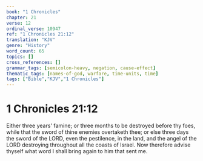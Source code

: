 ```yaml
---
book: "1 Chronicles"
chapter: 21
verse: 12
ordinal_verse: 10947
ref: "1 Chronicles 21:12"
translation: "KJV"
genre: "History"
word_count: 65
topics: []
cross_references: []
grammar_tags: [semicolon-heavy, negation, cause-effect]
thematic_tags: [names-of-god, warfare, time-units, time]
tags: ["Bible","KJV","1 Chronicles"]
---
```


# 1 Chronicles 21:12

Either three years' famine; or three months to be destroyed before thy foes, while that the sword of thine enemies overtaketh thee; or else three days the sword of the LORD, even the pestilence, in the land, and the angel of the LORD destroying throughout all the coasts of Israel. Now therefore advise thyself what word I shall bring again to him that sent me.
